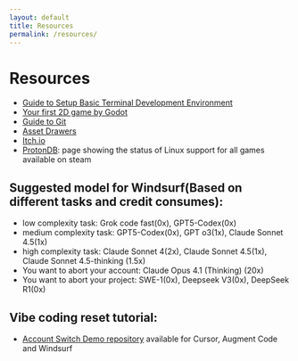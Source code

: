 ```yaml
---
layout: default
title: Resources
permalink: /resources/
---
```


# Resources

- [Guide to Setup Basic Terminal Development Environment](/resources/terminal-guide/)
- [Your first 2D game by Godot](https://docs.godotengine.org/en/stable/getting_started/first_2d_game/)
- [Guide to Git](/resources/git-guide/)
- [Asset Drawers](/assets-drawer/)
- [Itch.io](https://itch.io)
- [ProtonDB](https://protondb.com): page showing the status of Linux support for all games available on steam

## Suggested model for Windsurf(Based on different tasks and credit consumes):

- low complexity task: Grok code fast(0x), GPT5-Codex(0x)
- medium complexity task: GPT5-Codex(0x), GPT o3(1x), Claude Sonnet 4.5(1x)
- high complexity task: Claude Sonnet 4(2x), Claude Sonnet 4.5(1x), Claude Sonnet 4.5-thinking (1.5x)
- You want to abort your account: Claude Opus 4.1 (Thinking) (20x)
- You want to abort your project: SWE-1(0x), Deepseek V3(0x), DeepSeek R1(0x)

## Vibe coding reset tutorial:
- [Account Switch Demo repository](https://github.com/yuxinle1996/account-switch-demo)
available for Cursor, Augment Code and Windsurf
